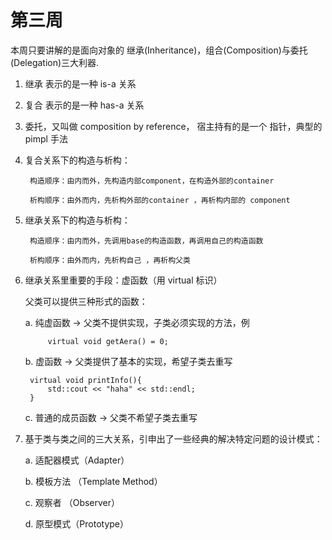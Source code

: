 # 第三周

本周只要讲解的是面向对象的 继承(Inheritance)，组合(Composition)与委托(Delegation)三大利器.

1. 继承 表示的是一种 is-a 关系
2. 复合 表示的是一种 has-a 关系
3. 委托，又叫做 composition by reference， 宿主持有的是一个 指针，典型的 pimpl 手法
4. 复合关系下的构造与析构：

		构造顺序：由内而外，先构造内部component，在构造外部的container

	 	析构顺序：由外而内，先析构外部的container ，再析构内部的 component

5. 继承关系下的构造与析构：

		构造顺序：由内而外，先调用base的构造函数，再调用自己的构造函数

	 	析构顺序：由外而内，先析构自己 ，再析构父类

6. 继承关系里重要的手段：虚函数（用 virtual 标识）

	父类可以提供三种形式的函数：

	a. 纯虚函数 -> 父类不提供实现，子类必须实现的方法，例

			virtual void getAera() = 0;

	b. 虚函数 -> 父类提供了基本的实现，希望子类去重写

		virtual void printInfo(){
			std::cout << "haha" << std::endl;
		}

	c. 普通的成员函数 -> 父类不希望子类去重写

7. 基于类与类之间的三大关系，引申出了一些经典的解决特定问题的设计模式：

	a. 适配器模式（Adapter）

	b. 模板方法 （Template Method）

	c. 观察者 （Observer）

	d. 原型模式（Prototype）
